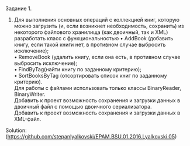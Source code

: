 Задание 1.  
1.	Для выполнения основных операций с коллекцией книг, которую можно загрузить (и, если возникнет необходимость, сохранить) из некоторого файлового хранилища (как двоичный, так и  XML) разработать класс с функциональностью 
•	AddBook (добавить книгу, если такой книги нет, в противном случае выбросить исключение);  
•	RemoveBook (удалить книгу, если она есть, в противном случае выбросить исключение);  
•	FindByTag(найти книгу по заданному критерию);  
•	SortBooksByTag (отсортировать список книг по заданному критерию).  
Для работы с файлами использовать только классы BinaryReader, BinaryWriter.  
Добавить к проект возможность сохранения и загрузки данных в двоичный файл с помощью двоичного сериализатора.  
Добавить к проект возможность сохранения и загрузки данных в XML-файл.

Solution:(https://github.com/stepanlyalkovski/EPAM.BSU.01.2016.Lyalkovski.05)
